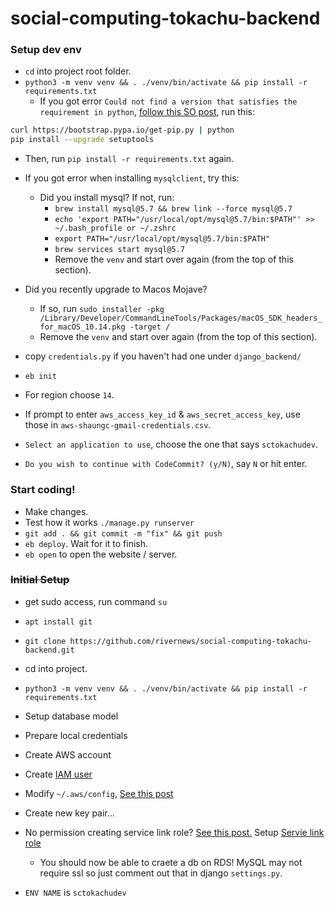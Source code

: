 # social-computing-tokachu-backend

### Setup dev env

- `cd` into project root folder.
- `python3 -m venv venv && . ./venv/bin/activate && pip install -r requirements.txt`
  - If you got error `Could not find a version that satisfies the requirement in python`, [follow this SO post](https://stackoverflow.com/questions/49745995/pip-install-django-results-in-no-matching-distribution-found-for-django), run this:

```bash
curl https://bootstrap.pypa.io/get-pip.py | python
pip install --upgrade setuptools
```

  - Then, run `pip install -r requirements.txt` again.

- If you got error when installing `mysqlclient`, try this:
  - Did you install mysql? If not, run:
    - `brew install mysql@5.7 && brew link --force mysql@5.7`
    - `echo 'export PATH="/usr/local/opt/mysql@5.7/bin:$PATH"' >> ~/.bash_profile or ~/.zshrc`
    - `export PATH="/usr/local/opt/mysql@5.7/bin:$PATH"`
    - `brew services start mysql@5.7`
    - Remove the `venv` and start over again (from the top of this section).

- Did you recently upgrade to Macos Mojave?
  - If so, run `sudo installer -pkg /Library/Developer/CommandLineTools/Packages/macOS_SDK_headers_for_macOS_10.14.pkg -target /`
  - Remove the `venv` and start over again (from the top of this section).


- copy `credentials.py` if you haven't had one under `django_backend/`
- `eb init`
- For region choose `14`.
- If prompt to enter `aws_access_key_id` & `aws_secret_access_key`, use those in `aws-shaungc-gmail-credentials.csv`.
- `Select an application to use`, choose the one that says `sctokachudev`.
- `Do you wish to continue with CodeCommit? (y/N)`, say `N` or hit enter.

### Start coding!

- Make changes.
- Test how it works `./manage.py runserver`
- `git add . && git commit -m "fix" && git push`
- `eb deploy`. Wait for it to finish. 
- `eb open` to open the website / server.

### ~~Initial Setup~~

- get sudo access, run command `su`
- `apt install git`
- `git clone https://github.com/rivernews/social-computing-tokachu-backend.git`
- cd into project.
- `python3 -m venv venv && . ./venv/bin/activate && pip install -r requirements.txt`

- Setup database model

- Prepare local credentials
- Create AWS account
- Create [IAM user](http://www.1strategy.com/blog/2017/05/23/tutorial-django-elastic-beanstalk/)
- Modify `~/.aws/config`, [See this post](https://stackoverflow.com/questions/29190202/how-to-change-the-aws-account-using-the-elastic-beanstalk-cli)

- Create new key pair...
- No permission creating service link role? [See this post.](https://www.reddit.com/r/aws/comments/97q92g/aws_educate_how_to_create_rds_instance/) Setup [Servie link role](https://docs.aws.amazon.com/IAM/latest/UserGuide/using-service-linked-roles.html)
  - You should now be able to craete a db on RDS! MySQL may not require ssl so just comment out that in django `settings.py`.

- `ENV NAME` is `sctokachudev`